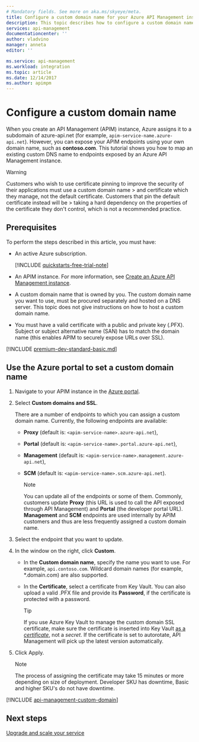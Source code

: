 ```yaml
---
# Mandatory fields. See more on aka.ms/skyeye/meta.
title: Configure a custom domain name for your Azure API Management instance | Microsoft Docs
description: This topic describes how to configure a custom domain name for your Azure API Management instance.
services: api-management
documentationcenter: ''
author: vladvino
manager: anneta
editor: ''

ms.service: api-management
ms.workload: integration
ms.topic: article
ms.date: 12/14/2017
ms.author: apimpm
---
```


# Configure a custom domain name 

When you create an API Management (APIM) instance, Azure assigns it to a subdomain of azure-api.net (for example, `apim-service-name.azure-api.net`). However, you can expose your APIM endpoints using your own domain name, such as **contoso.com**. This tutorial shows you how to map an existing custom DNS name to endpoints exposed by an Azure API Management instance.

> [!WARNING]
> Customers who wish to use certificate pinning to improve the security of their applications must use a custom domain name > and certificate which they manage, not the default certificate. Customers that pin the default certificate instead will be > taking a hard dependency on the properties of the certificate they don't control, which is not a recommended practice.

## Prerequisites

To perform the steps described in this article, you must have:

+ An active Azure subscription.

    [!INCLUDE [quickstarts-free-trial-note](../../includes/quickstarts-free-trial-note.md)]

+ An APIM instance. For more information, see [Create an Azure API Management instance](get-started-create-service-instance.md).
+ A custom domain name that is owned by you. The custom domain name you want to use, must be procured separately and hosted on a DNS server. This topic does not give instructions on how to host a custom domain name.
+ You must have a valid certificate with a public and private key (.PFX). Subject or subject alternative name (SAN) has to match the domain name (this enables APIM to securely expose URLs over SSL).

[!INCLUDE [premium-dev-standard-basic.md](../../includes/api-management-availability-premium-dev-standard-basic.md)]

## Use the Azure portal to set a custom domain name

1. Navigate to your APIM instance in the [Azure portal](https://portal.azure.com/).
1. Select **Custom domains and SSL**.
    
    There are a number of endpoints to which you can assign a custom domain name. Currently, the following endpoints are available: 
   + **Proxy** (default is: `<apim-service-name>.azure-api.net`), 
   + **Portal** (default is: `<apim-service-name>.portal.azure-api.net`),     
   + **Management** (default is: `<apim-service-name>.management.azure-api.net`), 
   + **SCM** (default is: `<apim-service-name>.scm.azure-api.net`).

     >[!NOTE]
     > You can update all of the endpoints or some of them. Commonly, customers update **Proxy** (this URL is used to call the API exposed through API Management) and **Portal** (the developer portal URL). **Management** and **SCM** endpoints are used internally by APIM customers and thus are less frequently assigned a custom domain name.

1. Select the endpoint that you want to update. 
1. In the window on the right, click **Custom**.

   + In the **Custom domain name**, specify the name you want to use. For example, `api.contoso.com`. Wildcard domain names (for example, *.domain.com) are also supported.
   + In the **Certificate**, select a certificate from Key Vault. You can also upload a valid .PFX file and provide its **Password**, if the certificate is protected with a password.

     > [!TIP]
     > If you use Azure Key Vault to manage the custom domain SSL certificate, make sure the certificate is inserted into Key Vault [as a *certificate*](https://docs.microsoft.com/rest/api/keyvault/CreateCertificate/CreateCertificate), not a *secret*. If the certificate is set to autorotate, API Management will pick up the latest version automatically.

1. Click Apply.

    >[!NOTE]
    >The process of assigning the certificate may take 15 minutes or more depending on size of deployment. Developer SKU has downtime, Basic and higher SKU's do not have downtime.

[!INCLUDE [api-management-custom-domain](../../includes/api-management-custom-domain.md)]

## Next steps

[Upgrade and scale your service](upgrade-and-scale.md)
